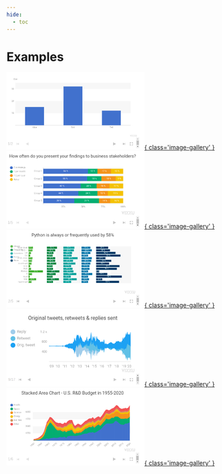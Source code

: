 ```yaml
---
hide:
  - toc
---
```


# Examples
<script src="../assets/javascripts/thumbs.js"></script>
[![_basic](./_basic.png){ class='image-gallery' }](./_basic.ipynb)
[![linkedinpoll](./linkedinpoll.png){ class='image-gallery' }](./linkedinpoll.ipynb)
[![proglangs](./proglangs.png){ class='image-gallery' }](./proglangs.ipynb)
[![trumptwitter](./trumptwitter.png){ class='image-gallery' }](./trumptwitter.ipynb)
[![usbudget](./usbudget.png){ class='image-gallery' }](./usbudget.ipynb)
